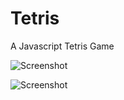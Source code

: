 # Tetris
A Javascript Tetris Game

![Screenshot](../master/Screenshot/1.png)

![Screenshot](../master/Screenshot/2.png)
